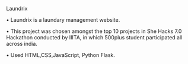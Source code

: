 Laundrix

• Laundrix is a laundary management website.

• This project was chosen amongst the top 10 projects in She Hacks 7.0 Hackathon
conducted by IIITA, in which 500plus student participated all across india.

• Used HTML,CSS,JavaScript, Python Flask.
